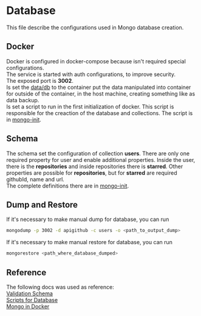 # Database

This file describe the configurations used in Mongo database creation.

## Docker

Docker is configured in docker-compose because isn't required special configurations.  
The service is started with auth configurations, to improve security.  
The exposed port is **3002**.  
Is set the [data/db](/data/db) to the container put the data manipulated into container for outside of the container, in the host machine, creating something like as data backup.  
Is set a script to run in the first initialization of docker. This script is responsible for the creaction of the database and collections. The script is in [mongo-init](mongo-init.js).

## Schema

The schema set the configuration of collection **users**. There are only one required property for user and enable additional properties. Inside the user, there is the **repositories** and inside repositories there is **starred**. Other properties are possible for **repositories**, but for **starred** are required githubId, name and url.  
The complete definitions there are in [mongo-init](mongo-init.js).

## Dump and Restore

If it's necessary to make manual dump for database, you can run

```bash
mongodump -p 3002 -d apigithub -c users -o <path_to_output_dump>
```

If it's necessary to make manual restore for database, you can run
```bash
mongorestore <path_where_database_dumped>
```

## Reference

The following docs was used as reference:  
[Validation Schema](https://www.mongodb.com/blog/post/mongodb-36-json-schema-validation-expressive-query-syntax)  
[Scripts for Database](https://docs.mongodb.com/manual/tutorial/write-scripts-for-the-mongo-shell/)  
[Mongo in Docker](https://hub.docker.com/_/mongo)
